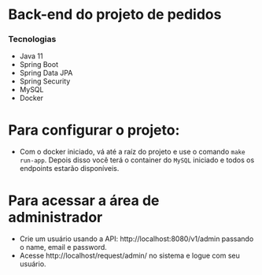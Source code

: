 # Back-end do projeto de pedidos

### Tecnologias

- Java 11
- Spring Boot
- Spring Data JPA
- Spring Security
- MySQL
- Docker

# Para configurar o projeto:

- Com o docker iniciado, vá até a raíz do projeto e use o comando `make run-app`. Depois disso você terá o container do `MySQL` iniciado e todos os endpoints estarão disponíveis.

# Para acessar a área de administrador

- Crie um usuário usando a API: http://localhost:8080/v1/admin passando o name, email e password. 
- Acesse http://localhost/request/admin/ no sistema e logue com seu usuário.
